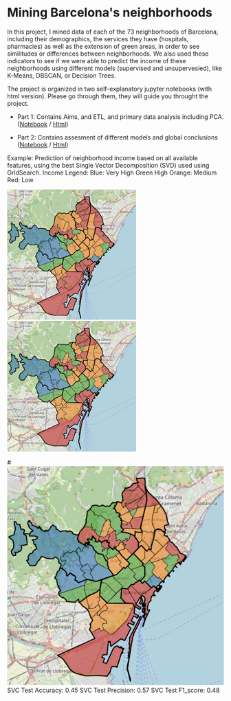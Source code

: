 # Mining Barcelona's neighborhoods
In this project, I mined data of each of the 73 neighborhoods of Barcelona, including their demographics, the services they have (hospitals, pharmacies) as well as the extension of green areas, in order to see similitudes or differences between neighborhoods. We also used these indicators to see if we were able to predict the income of these neighborhoods using different models (supervised and unsupervesied), like K-Means, DBSCAN, or Decision Trees.

The project is organized in two self-explanatory jupyter notebooks (with html version). Please go through them, they will guide you throught the project.

* Part 1: Contains Aims, and ETL, and primary data analysis including PCA. ([Notebook](https://github.com/ulisesrey/mining_barcelona/blob/main/PR1/05.584-PRA1_UlisesRey.ipynb) / [Html](https://github.com/ulisesrey/mining_barcelona/blob/main/PR1/05.584-PRA1_UlisesRey.html))

* Part 2: Contains assesment of different models and global conclusions ([Notebook](https://github.com/ulisesrey/mining_barcelona/blob/main/PR2/05.584-PRA2_UlisesRey.ipynb) / [Html](https://github.com/ulisesrey/mining_barcelona/blob/main/PR2/05.584-PRA2_UlisesRey.html))


Example: Prediction of neighborhood income based on all available features, using the best Single Vector Decomposition (SVD) used using GridSearch.
Income Legend:
Blue: Very High
Green High
Orange: Medium
Red: Low

<p float="left">
  <img src="image_ground_truth.png" alt="Image 1" width="300" />
  <img src="image_svd_pred.png" alt="Image 2" width="300" />
</p>

#<img src="image_svd_pred.png" alt="Barcelona Map" width="800"/>
SVC Test Accuracy: 0.45
SVC Test Precision: 0.57
SVC Test F1_score: 0.48

